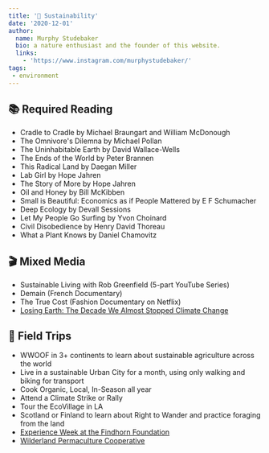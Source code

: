 ```yaml
---
title: '🌱 Sustainability'
date: '2020-12-01'
author:
  name: Murphy Studebaker
  bio: a nature enthusiast and the founder of this website.
  links: 
    - 'https://www.instagram.com/murphystudebaker/'
tags:
 - environment
---
```


## 📚 Required Reading
- Cradle to Cradle by Michael Braungart and William McDonough
- The Omnivore's Dilemna by Michael Pollan
- The Uninhabitable Earth by David Wallace-Wells
- The Ends of the World by Peter Brannen
- This Radical Land by Daegan Miller
- Lab Girl by Hope Jahren
- The Story of More by Hope Jahren
- Oil and Honey by Bill McKibben
- Small is Beautiful: Economics as if People Mattered by E F Schumacher
- Deep Ecology by Devall Sessions
- Let My People Go Surfing by Yvon Choinard
- Civil Disobedience by Henry David Thoreau 
- What a Plant Knows by Daniel Chamovitz

## 🎬 Mixed Media
- Sustainable Living with Rob Greenfield (5-part YouTube Series)
- Demain (French Documentary)
- The True Cost (Fashion Documentary on Netflix)
- [Losing Earth: The Decade We Almost Stopped Climate Change](https://www.nytimes.com/interactive/2018/08/01/magazine/climate-change-losing-earth.html)

## 🧳 Field Trips
- WWOOF in 3+ continents to learn about sustainable agriculture across the world
- Live in a sustainable Urban City for a month, using only walking and biking for transport 
- Cook Organic, Local, In-Season  all year
- Attend a Climate Strike or Rally
- Tour the EcoVillage in LA
- Scotland or Finland to learn about Right to Wander and practice foraging from the land
- [Experience Week at the Findhorn Foundation](https://www.findhorn.org/programmes/experience-week/)
- [Wilderland Permaculture Cooperative](http://wilderland.org.nz/volunteer)
